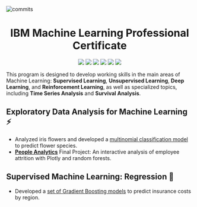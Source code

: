 ![commits](https://img.shields.io/github/last-commit/kellibelcher/IBM-Machine-Learning-Professional-Certificate?label=Last%20Commit%20)

<h1 align="center">
  IBM Machine Learning Professional Certificate
</h1> 

<p align="center">
  <img src="https://img.shields.io/badge/Python-3670A0?style=plastic&logo=python&logoColor=ffffff"/> 
  <img src="https://img.shields.io/badge/pandas-%23130754.svg?style=plastic&logo=pandas&logoColor=white"/>
  <img src="https://img.shields.io/badge/NumPy-%23013243.svg?style=plastic&logo=numpy&logoColor=white"/> 
  <img src="https://img.shields.io/badge/scikit--learn-%23F89939.svg?style=plastic&logo=scikit-learn&logoColor=white"/>
  <img src="https://img.shields.io/badge/Plotly-%233F4F75.svg?style=plastic&logo=plotly&logoColor=white">
  <img src="https://img.shields.io/badge/Jupyter-%23F37725.svg?style=plastic&logo=jupyter&logoColor=white"/>
</p> 

This program is designed to develop working skills in the main areas of Machine Learning: **Supervised Learning**, **Unsupervised Learning**, **Deep Learning**, and **Reinforcement Learning**, as well as specialized topics, including **Time Series Analysis** and **Survival Analysis**.

## Exploratory Data Analysis for Machine Learning :zap:
- Analyzed iris flowers and developed a [multinomial classification model](https://www.kaggle.com/kellibelcher/multinomial-classification-of-iris-species) to predict flower species.
- **[People Analytics](https://www.kaggle.com/kellibelcher/exploratory-data-analysis-with-plotly)** Final Project: An interactive analysis of employee attrition with Plotly and random forests.

## Supervised Machine Learning: Regression 🚀
- Developed a [set of Gradient Boosting models](https://www.kaggle.com/kellibelcher/predicting-insurance-costs-by-region-with-xgboost?scriptVersionId=82686431) to predict insurance costs by region.
